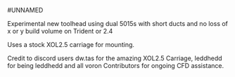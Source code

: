 #UNNAMED

Experimental new toolhead using dual 5015s with short ducts and no loss of x or y build volume on Trident or 2.4 

Uses a stock XOL2.5 carriage for mounting.  

Credit to discord users dw.tas for the amazing XOL2.5 Carriage, leddhedd for being leddhedd and all voron Contributors for ongoing CFD assistance.  

